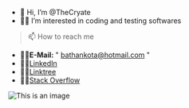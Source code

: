 - 👋 Hi, I’m @TheCryate
- 👨‍💻 I’m interested in coding and testing softwares

> 📫 How to reach me 
- 🐱‍💻**E-Mail:** " bathankota@hotmail.com "
- 🐱‍💻[LinkedIn](https://linkedin.com/in/cryate)
- 🐱‍💻[Linktree](https://linktr.ee/cryate)
- 🐱‍💻[Stack Overflow](https://stackoverflow.com/users/20669644/cryate)

![This is an image](https://myoctocat.com/assets/images/base-octocat.svg)



<!---
- 📫 How to reach me 
TheCryate/TheCryate is a ✨ special ✨ repository because its `README.md` (this file) appears on your GitHub profile.
You can click the Preview link to take a look at your changes.


- 👋 Hi, I’m @TheCryate
- 👨‍💻 I’m interested in coding and testing softwares
>How to reach me 
- 🐱‍💻***E-mail:*** " bathankota@hotmail.com " [E-Mail](bathankota@hotmail.com)
- 🐱‍💻***LinkedIn:*** " https://linkedin.com/in/cryate " [LinkedIn](https://linkedin.com/in/cryate)
- 🐱‍💻***Linktree:*** " https://linktr.ee/cryate " [Linktree](https://linktr.ee/cryate)
- 🐱‍💻***Stack Overflow:*** " https://stackoverflow.com/users/20669644/cryate " [Stack Overflow](https://stackoverflow.com/users/20669644/cryate)
--->

